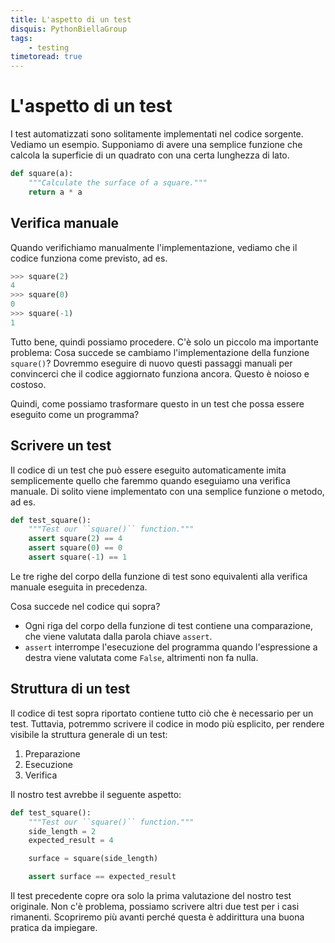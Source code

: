 ```yaml
---
title: L'aspetto di un test
disquis: PythonBiellaGroup
tags:
    - testing
timetoread: true
---
```


# L'aspetto di un test

I test automatizzati sono solitamente implementati nel codice sorgente.
Vediamo un esempio.  Supponiamo di avere una semplice funzione che
calcola la superficie di un quadrato con una certa lunghezza di lato.

```python
def square(a):
    """Calculate the surface of a square."""
    return a * a
```

## Verifica manuale

Quando verifichiamo manualmente l'implementazione, vediamo che il codice
funziona come previsto, ad es.

```python
>>> square(2)
4
>>> square(0)
0
>>> square(-1)
1
```

Tutto bene, quindi possiamo procedere.  C'è solo un piccolo ma importante
problema:  Cosa succede se cambiamo l'implementazione della funzione
`square()`?  Dovremmo eseguire di nuovo questi passaggi manuali per
convincerci che il codice aggiornato funziona ancora.  Questo è noioso e
costoso.

Quindi, come possiamo trasformare questo in un test che possa essere
eseguito come un programma?

## Scrivere un test

Il codice di un test che può essere eseguito automaticamente imita
semplicemente quello che faremmo quando eseguiamo una verifica manuale.
Di solito viene implementato con una semplice funzione o metodo, ad es.

```python
def test_square():
    """Test our ``square()`` function."""
    assert square(2) == 4
    assert square(0) == 0
    assert square(-1) == 1
```

Le tre righe del corpo della funzione di test sono equivalenti alla
verifica manuale eseguita in precedenza.

Cosa succede nel codice qui sopra?

- Ogni riga del corpo della funzione di test contiene una comparazione,
  che viene valutata dalla parola chiave `assert`.
- `assert` interrompe l'esecuzione del programma quando l'espressione a
  destra viene valutata come `False`, altrimenti non fa nulla.

## Struttura di un test

Il codice di test sopra riportato contiene tutto ciò che è necessario per
un test.  Tuttavia, potremmo scrivere il codice in modo più esplicito,
per rendere visibile la struttura generale di un test:

1. Preparazione
2. Esecuzione
3. Verifica

Il nostro test avrebbe il seguente aspetto:

```python
def test_square():
    """Test our ``square()`` function."""
    side_length = 2
    expected_result = 4

    surface = square(side_length)

    assert surface == expected_result
```

Il test precedente copre ora solo la prima valutazione del nostro test
originale.  Non c'è problema, possiamo scrivere altri due test per i casi
rimanenti.  Scopriremo più avanti perché questa è addirittura una buona
pratica da impiegare.
